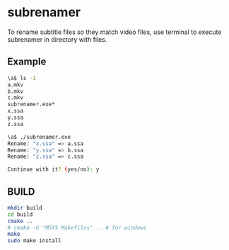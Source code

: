 subrenamer
==========
To rename subtitle files so they match video files, 
use terminal to execute subrenamer in directory with files.

Example
----------
```bash
\a$ ls -1
a.mkv
b.mkv
c.mkv
subrenamer.exe*
x.ssa
y.ssa
z.ssa

\a$ ./subrenamer.exe
Rename: "x.ssa" => a.ssa
Rename: "y.ssa" => b.ssa
Rename: "z.ssa" => c.ssa

Continue with it? (yes/no): y
```

BUILD
----------
```bash
mkdir build
cd build
cmake ..
# cmake -G "MSYS Makefiles" .. # for windows
make
sudo make install
```